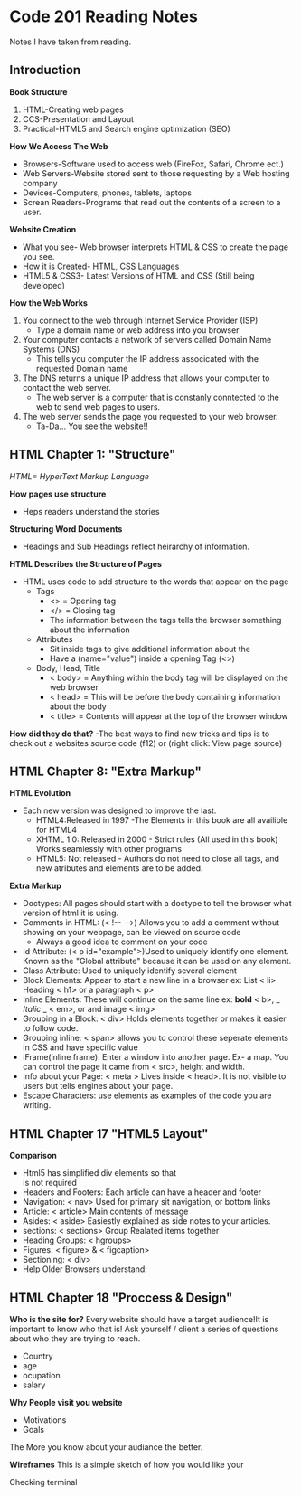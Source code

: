 # Code 201 Reading Notes
Notes I have taken from reading.

## Introduction
**Book Structure**
1. HTML-Creating web pages
2. CCS-Presentation and Layout
3. Practical-HTML5 and Search engine optimization (SEO)

**How We Access The Web**
- Browsers-Software used to access web (FireFox, Safari, Chrome ect.)
- Web Servers-Website stored sent to those requesting by a Web hosting company
- Devices-Computers, phones, tablets, laptops
- Screan Readers-Programs that read out the contents of a screen to a user.

**Website Creation**
- What you see- Web browser interprets HTML & CSS to create the page you see.
- How it is Created- HTML, CSS Languages
- HTML5 & CSS3- Latest Versions of HTML and CSS (Still being developed)

**How the Web Works**
1. You connect to the web through Internet Service Provider (ISP)
   - Type a domain name or web address into you browser
2. Your computer contacts a network of servers called Domain Name Systems (DNS)
   - This tells you computer the IP address associcated with the requested Domain name
3. The DNS returns a unique IP address that allows your computer to contact the web server. 
   - The web server is a computer that is constanly conntected to the web to send web pages to users.
4. The web server sends the page you requested to your web browser.
   - Ta-Da... You see the website!!

## HTML Chapter 1: "Structure"
_HTML= HyperText Markup Language_ 
 
**How pages use structure**
  - Heps readers understand the stories 

**Structuring Word Documents** 
  - Headings and Sub Headings reflect heirarchy of information.

**HTML Describes the Structure of Pages** 
  - HTML uses code to add structure to the words that appear on the page
    - Tags
      - <> = Opening tag
      - </> = Closing tag
      - The information between the tags tells the browser something about the information
    - Attributes
      - Sit inside tags to give additional information about the 
      - Have a (name="value") inside a opening Tag (<>)
    - Body, Head, Title
      - < body> = Anything within the body tag will be displayed on the web browser
      - < head> = This will be before the body containing information about the body
      - < title> = Contents will appear at the top of the browser window

**How did they do that?**
  -The best ways to find new tricks and tips is to check out a websites source code (f12) or (right click: View page source)
  
## HTML Chapter 8: "Extra Markup"

**HTML Evolution**
  - Each new version was designed to improve the last.
    - HTML4:Released in 1997 -The Elements in this book are all availible for HTML4
    - XHTML 1.0: Released in 2000 - Strict rules (All used in this book) Works seamlessly with other programs
    - HTML5: Not released - Authors do not need to close all tags, and new atributes and elements are to be added.

**Extra Markup** 
  - Doctypes: All pages should start with a doctype to tell the browser what version of html it is using.
  - Comments in HTML: (< !-- -->) Allows you to add a comment without showing on your webpage, can be viewed on source code
    - Always a good idea to comment on your code
  - Id Attribute: (< p id="example">)Used to uniquely identify one element. Known as the "Global attribute" because it can be used on any element.
  - Class Attribute: Used to uniquely identify several element
  - Block Elements: Appear to start a new line in a browser ex: List < li> Heading < h1> or a paragraph < p>
  - Inline Elements: These will continue on the same line ex: **bold** < b>, _ _Italic_ _ < em>, or and image < img>
  - Grouping in a Block: < div> Holds elements together or makes it easier to follow code.
  - Grouping inline: < span> allows you to control these seperate elements in CSS and have specific value
  - iFrame(inline frame): Enter a window into another page. Ex- a map. You can control the page it came from < src>, height and width.
  - Info about your Page: &lt; meta &gt; Lives inside < head>. It is not visible to users but tells engines about your page.
  - Escape Characters: use elements as examples of the code you are writing. 

## HTML Chapter 17 "HTML5 Layout"

**Comparison**
- Html5 has simplified div elements so that <div id=" " > is not required
- Headers and Footers: Each article can have a header and footer
- Navigation: < nav> Used for primary sit navigation, or bottom links
- Article:  < article> Main contents of message
- Asides: < aside> Easiestly explained as side notes to your articles.
- sections: < sections> Group Realated items together
- Heading Groups: < hgroups>
- Figures: < figure> & < figcaption>
- Sectioning: < div> 
- Help Older Browsers understand: 
   
## HTML Chapter 18 "Proccess & Design"
   **Who is the site for?**
   Every website should have a target audience!It is important to know who that is!
   Ask yourself / client a series of questions about who they are trying to reach.
   - Country
   - age
   - ocupation
   - salary
    
   **Why People visit you website**
   - Motivations
   - Goals
   
   The More you know about your audiance the better.
   
   **Wireframes**
   This is a simple sketch of how you would like your 

   Checking terminal
   
   
   
   











